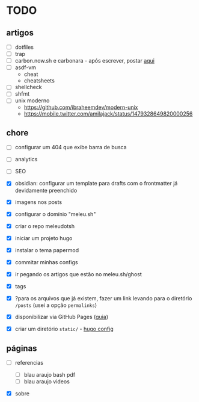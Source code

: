 # TODO

## artigos

- [ ] dotfiles
- [ ] trap
- [ ] carbon.now.sh e carbonara - após escrever, postar [aqui](https://twitter.com/gutocarvalho/status/1513562053415477253) 
- [ ] asdf-vm
    - cheat
    - cheatsheets
- [ ] shellcheck
- [ ] shfmt
- [ ] unix moderno
    - https://github.com/ibraheemdev/modern-unix
    - https://mobile.twitter.com/amilajack/status/1479328649820000256

## chore

- [ ] configurar um 404 que exibe barra de busca
- [ ] analytics
- [ ] SEO
- [x] obsidian: configurar um template para drafts com o frontmatter já devidamente preenchido
- [x] imagens nos posts
- [x] configurar o domínio "meleu.sh"
- [x] criar o repo meleudotsh
- [x] iniciar um projeto hugo
- [x] instalar o tema papermod
- [x] commitar minhas configs
- [x] ir pegando os artigos que estão no meleu.sh/ghost
- [x] tags
- [x] ?para os arquivos que já existem, fazer um link levando para o diretório `/posts` (usei a opção `permalinks`)
- [x] disponibilizar via GitHub Pages ([guia](https://www.jameswright.xyz/post/20200409/deploy_wowchemy_to_githubio/))
- [x] criar um diretório `static/` - [hugo config](https://gohugo.io/content-management/static-files/)


## páginas

- [ ] referencias
	- [ ] blau araujo bash pdf
	- [ ] blau araujo videos
- [x] sobre


